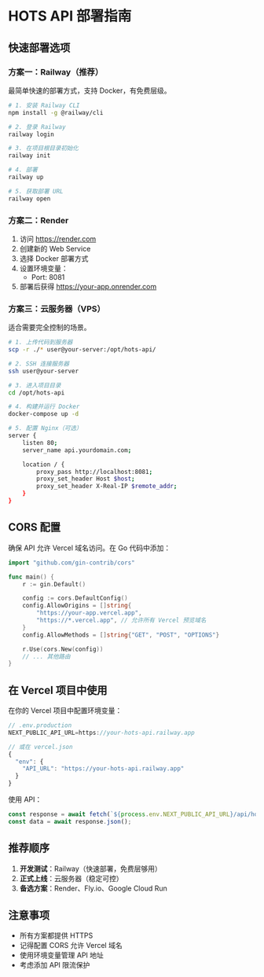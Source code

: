 # HOTS API 部署指南

## 快速部署选项

### 方案一：Railway（推荐）
最简单快速的部署方式，支持 Docker，有免费层级。

```bash
# 1. 安装 Railway CLI
npm install -g @railway/cli

# 2. 登录 Railway
railway login

# 3. 在项目根目录初始化
railway init

# 4. 部署
railway up

# 5. 获取部署 URL
railway open
```

### 方案二：Render
1. 访问 https://render.com
2. 创建新的 Web Service
3. 选择 Docker 部署方式
4. 设置环境变量：
   - Port: 8081
5. 部署后获得 https://your-app.onrender.com

### 方案三：云服务器（VPS）
适合需要完全控制的场景。

```bash
# 1. 上传代码到服务器
scp -r ./* user@your-server:/opt/hots-api/

# 2. SSH 连接服务器
ssh user@your-server

# 3. 进入项目目录
cd /opt/hots-api

# 4. 构建并运行 Docker
docker-compose up -d

# 5. 配置 Nginx（可选）
server {
    listen 80;
    server_name api.yourdomain.com;

    location / {
        proxy_pass http://localhost:8081;
        proxy_set_header Host $host;
        proxy_set_header X-Real-IP $remote_addr;
    }
}
```

## CORS 配置
确保 API 允许 Vercel 域名访问。在 Go 代码中添加：

```go
import "github.com/gin-contrib/cors"

func main() {
    r := gin.Default()

    config := cors.DefaultConfig()
    config.AllowOrigins = []string{
        "https://your-app.vercel.app",
        "https://*.vercel.app", // 允许所有 Vercel 预览域名
    }
    config.AllowMethods = []string{"GET", "POST", "OPTIONS"}

    r.Use(cors.New(config))
    // ... 其他路由
}
```

## 在 Vercel 项目中使用

在你的 Vercel 项目中配置环境变量：

```javascript
// .env.production
NEXT_PUBLIC_API_URL=https://your-hots-api.railway.app

// 或在 vercel.json
{
  "env": {
    "API_URL": "https://your-hots-api.railway.app"
  }
}
```

使用 API：
```javascript
const response = await fetch(`${process.env.NEXT_PUBLIC_API_URL}/api/hot/weibo`);
const data = await response.json();
```

## 推荐顺序
1. **开发测试**：Railway（快速部署，免费层够用）
2. **正式上线**：云服务器（稳定可控）
3. **备选方案**：Render、Fly.io、Google Cloud Run

## 注意事项
- 所有方案都提供 HTTPS
- 记得配置 CORS 允许 Vercel 域名
- 使用环境变量管理 API 地址
- 考虑添加 API 限流保护
